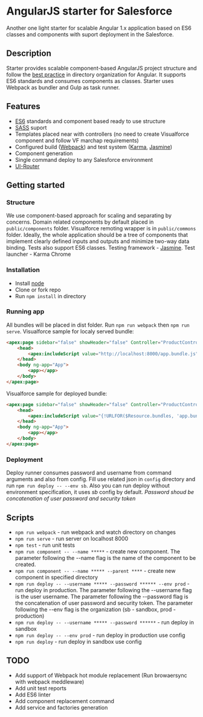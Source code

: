 # AngularJS starter for Salesforce

Another one light starter for scalable Angular 1.x application based on ES6 classes and components with suport deployment in the Salesforce.

## Description

Starter provides scalable component-based AngularJS project structure and follow the [best practice](https://github.com/johnpapa/angular-styleguide/blob/master/a1/README.md) in directory organization for Angular. It supports ES6 standards and consumes components as classes. Starter uses Webpack as bundler and Gulp as task runner. 

## Features

* [ES6](http://es6-features.org/#Constants) standards and component based ready to use structure
* [SASS](http://sass-lang.com/) suport
* Templates placed near with controllers (no need to create Visualforce component and follow VF marchap requirements)
* Configured build ([Webpack](https://webpack.js.org/configuration/)) and test system ([Karma](https://karma-runner.github.io/1.0/intro/configuration.html), [Jasmine](https://github.com/jasmine/jasmine/wiki))
* Component generation
* Single command deploy to any Salesforce environment
* [UI-Router](https://github.com/angular-ui/ui-router/wiki)

## Getting started

### Structure

We use component-based approach for scaling and separating by concerns. Domain related components by default placed in `public/components` folder.  Visualforce remoting wrapper is in `public/commons` folder. Ideally, the whole application should be a tree of components that implement clearly defined inputs and outputs and minimize two-way data binding. 
Tests also support ES6 classes. Testing framework - [Jasmine](https://github.com/jasmine/jasmine/wiki). Test launcher - Karma Chrome

### Installation

* Install [node](https://nodejs.org/en/download/) 
* Clone or fork repo
* Run `npm install` in directory

### Running app

All bundles will be placed in dist folder. Run `npm run webpack` then `npm run serve`.
Visualforce sample for localy served bundle:
```html
<apex:page sidebar="false" showHeader="false" Controller="ProductController">
    <head>
        <apex:includeScript value="http://localhost:8000/app.bundle.js"/>
    </head>
    <body ng-app="App">
        <app></app>
    </body>
</apex:page>
```
Visualforce sample for deployed bundle:
```html
<apex:page sidebar="false" showHeader="false" Controller="ProductController">
    <head>
        <apex:includeScript value="{!URLFOR($Resource.bundles, 'app.bundle.js')}"/>
    </head>
    <body ng-app="App">
        <app></app>
    </body>
</apex:page>
```

### Deployment 

Deploy runner consumes password and username from command arguments and also from config. Fill use related json in `config` directory and run `npm run deploy -- --env sb`. Also you can run deploy without environment specification, it uses *sb* config by default. *Password shoud be concatenation of user password and security token*

## Scripts

* `npm run webpack` - run webpack and watch directory on changes
* `npm run serve` - run server on localhost 8000
* `npm test` - run unit tests
* `npm run component -- --name *****` - create new component. The parameter following the --name flag is the name of the component to be created.
* `npm run component -- --name ***** --parent ****` - create new component in specified directory
* `npm run deploy -- --username ***** --password ****** --env prod` - run deploy in production. The parameter following the --username flag is the user username. The parameter following the --password flag is the concatenation of user password and security token. The parameter following the --env flag is the organization (sb - sandbox, prod - production)
* `npm run deploy -- --username ***** --password ******` - run deploy in sandbox
* `npm run deploy -- --env prod` - run deploy in production use config
* `npm run deploy` - run deploy in sandbox use config

## TODO

* Add support of Webpack hot module replacement (Run browaersync with webpack meddleware)
* Add unit test reports
* Add ES6 linter
* Add component replacement command
* Add service and factories generation